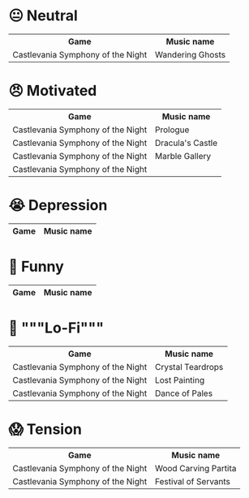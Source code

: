 # 😐 Neutral

<table>
	<tr>
		<th>Game</th>
		<th>Music name</th>
	</tr>
	<tr>
		<td>Castlevania Symphony of the Night</td>
		<td>Wandering Ghosts</td>
	</tr>
</table>


# 😠 Motivated

<table>
	<tr>
		<th>Game</th>
		<th>Music name</th>
	</tr>
	<tr>
		<td>Castlevania Symphony of the Night</td>
		<td>Prologue</td>
	</tr>
	<tr>
		<td>Castlevania Symphony of the Night</td>
		<td>Dracula's Castle</td>
	</tr>
	<tr>
		<td>Castlevania Symphony of the Night</td>
		<td>Marble Gallery</td>
	</tr>
	<tr>
		<td>Castlevania Symphony of the Night</td>
		<td></td>
	</tr>
</table>

# 😭 Depression

Game  | Music name
:---: | :---:

# 🤣 Funny

Game  | Music name
:---: | :---:

# 📼 """Lo-Fi"""

<table>
	<tr>
		<th>Game</th>
		<th>Music name</th>
	</tr>
	<tr>
		<td>Castlevania Symphony of the Night</td>
		<td>Crystal Teardrops</td>
	</tr>
	<tr>
		<td>Castlevania Symphony of the Night</td>
		<td>Lost Painting</td>
	</tr>
	<tr>
		<td>Castlevania Symphony of the Night</td>
		<td>Dance of Pales</td>
	</tr>
</table>

# 😱 Tension

<table>
	<tr>
		<th>Game</th>
		<th>Music name</th>
	</tr>
	<tr>
		<td>Castlevania Symphony of the Night</td>
		<td>Wood Carving Partita</td>
	</tr>
	<tr>
		<td>Castlevania Symphony of the Night</td>
		<td>Festival of Servants</td>
	</tr>
</table>
